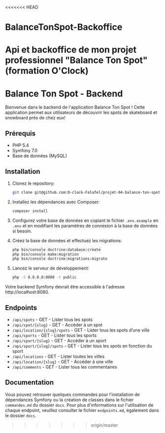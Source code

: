 <<<<<<< HEAD
# BalanceTonSpot-Backoffice
Api et backoffice de mon projet professionnel "Balance Ton Spot" (formation O'Clock)
=======
# Balance Ton Spot - Backend

Bienvenue dans le backend de l'application Balance Ton Spot ! Cette application permet aux utilisateurs de découvrir les spots de skateboard et snowboard près de chez eux!

## Prérequis

- PHP 5.4
- Symfony 7.0
- Base de données (MySQL)

## Installation

1. Clonez le repository:

    ```bash
    git clone git@github.com:O-clock-Falafel/projet-04-balance-ton-spot-back.git
    ```

2. Installez les dépendances avec Composer:

    ```bash
    composer install
    ```

3. Configurez votre base de données en copiant le fichier `.env.example` en `.env` et en modifiant les paramètres de connexion à la base de données si besoin.

4. Créez la base de données et effectuez les migrations:

    ```bash
    php bin/console doctrine:database:create
    php bin/console make:migration
    php bin/console doctrine:migrations:migrate
    ```

5. Lancez le serveur de développement:

    ```bash
    php -S 0.0.0.0:8080 -t public
    ```

Votre backend Symfony devrait être accessible à l'adresse http://localhost:8080.

## Endpoints

- `/api/spots` - GET - Lister tous les spots
- `/api/spot/{slug}` - GET - Accéder à un spot
- `/api/location/{slug}/spots` - GET - Lister tous les spots d’une ville
- `/api/sports` - GET - Lister tous les sports
- `/api/sport/{slug}` - GET - Accéder à un sport
- `/api/sport/{slug}/spots` - GET - Lister tous les spots en fonction du sport
- `/api/locations` - GET - Lister toutes les villes
- `/api/location/{slug}` - GET - Accéder à une ville
- `/api/comments` - GET - Lister tous les commentaires

## Documentation

Vous pouvez retrouver quelques commandes pour l'installation de dépendances Symfony ou la création de classes dans le fichier `commandes.md` du dossier `docs`.
Pour plus d'informations sur l'utilisation de chaque endpoint, veuillez consulter le fichier `endpoints.md`, également dans le dossier `docs`.
>>>>>>> origin/master
